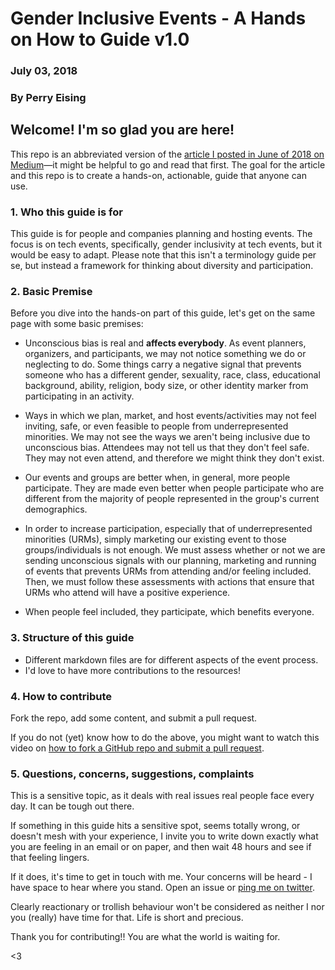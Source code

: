 # Gender Inclusive Events - A Hands on How to Guide v1.0
### July 03, 2018
### By Perry Eising

## Welcome! I'm so glad you are here!

This repo is an abbreviated version of the [article I  posted in June of 2018 on Medium](https://blog.usejournal.com/gender-inclusive-tech-events-a-hands-on-how-to-guide-ec93ee477035)—it might be helpful to go and read that first. The goal for the article and this repo is to create a hands-on, actionable, guide that anyone can use.

### 1. Who this guide is for
This guide is for people and companies planning and hosting events. The focus is on tech events, specifically, gender inclusivity at tech events, but it would be easy to adapt. Please note that this isn't a terminology guide per se, but instead a framework for thinking about diversity and participation.

### 2. Basic Premise
Before you dive into the hands-on part of this guide, let's get on the same page with some basic premises:

 * Unconscious bias is real and **affects everybody**. As event planners, organizers, and participants, we may not notice something we do or neglecting to do. Some things carry a negative signal that prevents someone who has a different gender, sexuality, race, class, educational background, ability, religion, body size, or other identity marker from participating in an activity.

 * Ways in which we plan, market, and host events/activities may not feel inviting, safe, or even feasible to people from underrepresented minorities. We may not see the ways we aren't being inclusive due to unconscious bias. Attendees may not tell us that they don't feel safe. They may not even attend, and therefore we might think they don't exist.

 * Our events and groups are better when, in general, more people participate. They are made even better when people participate who are different from the majority of people represented in the group's current demographics.

 * In order to increase participation, especially that of underrepresented minorities (URMs), simply marketing our existing event to those groups/individuals is not enough. We must assess whether or not we are sending unconscious signals with our planning, marketing and running of events that prevents URMs from attending and/or feeling included. Then, we must follow these assessments with actions that ensure that URMs who attend will have a positive experience.

 * When people feel included, they participate, which benefits everyone.

### 3. Structure of this guide
 * Different markdown files are for different aspects of the event process.
 * I'd love to have more contributions to the resources!

### 4. How to contribute
 Fork the repo, add some content, and submit a pull request.

  If you do not (yet) know how to do the above, you might want to watch this video on [how to fork a GitHub repo and submit a pull request](https://www.youtube.com/watch?v=G1I3HF4YWEw).

### 5. Questions, concerns, suggestions, complaints
This is a sensitive topic, as it deals with real issues real people face every day. It can be tough out there.

If something in this guide hits a sensitive spot, seems totally wrong, or doesn't mesh with your experience, I invite you to write down exactly what you are feeling in an email or on paper, and then wait 48 hours and see if that feeling lingers.

If it does, it's time to get in touch with me. Your concerns will be heard - I have space to hear where you stand. Open an issue or [ping me on twitter](https://twitter.com/perrysetgo).

Clearly reactionary or trollish behaviour won't be considered as neither I nor you (really) have time for that. Life is short and precious.

Thank you for contributing!! You are what the world is waiting for.

<3
